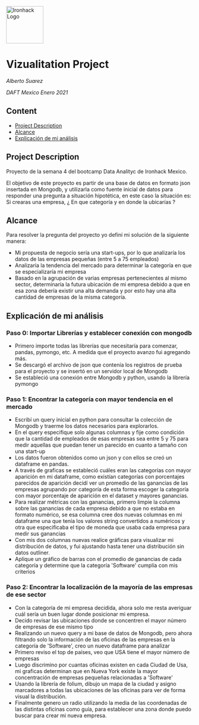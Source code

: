 <img src="https://bit.ly/2VnXWr2" alt="Ironhack Logo" width="100"/>

# Vizualitation Project
*Alberto Suarez*

*DAFT Mexico Enero 2021*

## Content
- [Project Description](#project-description)
- [Alcance](#alcance)
- [Explicación de mi análisis ](#explicacion-de-mi-analisis)

## Project Description
Proyecto de la semana 4 del bootcamp Data Analityc de Ironhack Mexico.

El objetivo de este proyecto es partir de una base de datos en formato json insertada en Mongodb, y utilizarla como fuente inicial de datos para responder una pregunta a situación hipotética, en este caso la situación es: Si crearas una empresa, ¿ En que categoría y en donde la ubicarías ?

## Alcance
Para resolver la pregunta del proyecto yo definí mi solución de la siguiente manera: 
- Mi propuesta de negocio sería una start-ups, por lo que analizaría los datos de las empresas pequeñas (entre 5 a 75 empleados)
- Analizaría la tendencia del mercado para determinar la categoría en que se especializaría mi empresa
- Basado en la agrupación de varias empresas pertenecientes al mismo sector, determinaría la futura ubicación de mi empresa debido a que en esa zona debería existir una alta demanda y por esto hay una alta cantidad de empresas de la misma categoría.

## Explicación de mi análisis

### Paso 0: Importar Librerías y establecer conexión con mongodb

- Primero importe todas las librerías que necesitaría para comenzar, pandas, pymongo, etc. A medida que el proyecto avanzo fui agregando más.
- Se descargó el archivo de json que contenía los registros de prueba para el proyecto y se insertó en un servidor local de Mongodb
- Se estableció una conexión entre Mongodb y python, usando la librería pymongo

### Paso 1: Encontrar la categoría con mayor tendencia en el mercado

- Escribí un query inicial en python para consultar la colección de Mongodb y traerme los datos necesarios para explorarlos.
- En el query especifique solo algunas columnas y fije como condición que la cantidad de empleados de esas empresas sea entre 5 y 75 para medir aquellas que puedan tener un parecido en cuanto a tamaño con una start-up
- Los datos fueron obtenidos como un json y con ellos se creó un dataframe en pandas.
- A través de graficas se estableció cuáles eran las categorías con mayor aparición en mi dataframe, como existían categorías con porcentajes parecidos de aparición decidí ver un promedio de las ganancias de las empresas agrupando por categoría de esta forma escoger la categoría con mayor porcentaje de aparición en el dataset y mayores ganancias.
- Para realizar métricas con las ganancias, primero limpie la columna sobre las ganancias de cada empresa debido a que no estaba en formato numérico, se esa columna cree dos nuevas columnas en mi dataframe una que tenía los valores string convertidos a numéricos y otra que especificaba el tipo de moneda que usaba cada empresa para medir sus ganancias
- Con mis dos columnas nuevas realice gráficas para visualizar mi distribución de datos, y fui ajustando hasta tener una distribución sin datos outliner.
- Aplique un gráfico de barras con el promedio de ganancias de cada categoría y determine que la categoría 'Software' cumplía con mis criterios

### Paso 2: Encontrar la localización de la mayoría de las empresas de ese sector

- Con la categoría de mi empresa decidida, ahora solo me resta averiguar cuál sería un buen lugar donde posicionar mi empresa.
- Decido revisar las ubicaciones donde se concentren el mayor número de empresas de ese mismo tipo
- Realizando un nuevo query a mi base de datos de Mongodb, pero ahora filtrando solo la información de las oficinas de las empresas en la categoría de 'Software', creo un nuevo dataframe para analizar
- Primero reviso el top de países, veo que USA tiene el mayor número de empresas
- Luego discrimino por cuantas oficinas existen en cada Ciudad de Usa, mi graficas determinan que en Nueva York existe la mayor concentración de empresas pequeñas relacionadas a 'Software'
- Usando la librería de folium, dibujo un mapa de la ciudad y asigno marcadores a todas las ubicaciones de las oficinas para ver de forma visual la distribución.
- Finalmente genero un radio utilizando la media de las coordenadas de las distintas oficinas como guía, para establecer una zona donde puedo buscar para crear mi nueva empresa.


